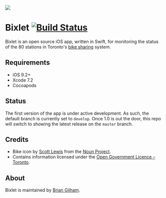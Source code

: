 ![](https://raw.githubusercontent.com/bgilham/Bixlet/develop/ReadMeIcon.png)

# Bixlet [![Build Status](https://travis-ci.org/bgilham/Bixlet.svg?branch=develop)](https://travis-ci.org/bgilham/Bixlet)

Bixlet is an open source iOS app, written in Swift, for monitoring the status of the 80 stations in Toronto's [bike sharing](http://www.bikesharetoronto.com) system. 

## Requirements
* iOS 9.2+
* Xcode 7.2
* Cocoapods

## Status
The first version of the app is under active development. As such, the default branch is currently set to `develop`. Once 1.0 is out the door, this repo will switch to showing the latest release on the `master` branch.

## Credits
* Bike icon by [Scott Lewis](https://thenounproject.com/iconify) from the [Noun Project](https://thenounproject.com).
* Contains information licensed under the [Open Government Licence – Toronto](http://www1.toronto.ca/wps/portal/contentonly?vgnextoid=4a37e03bb8d1e310VgnVCM10000071d60f89RCRD).

## About
Bixlet is maintained by [Brian Gilham](http://twitter.com/bgilham).
